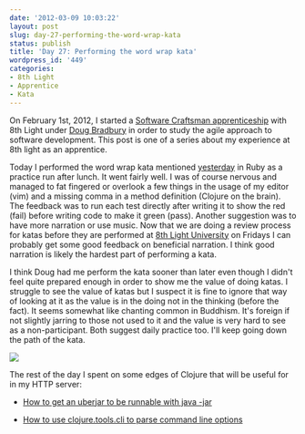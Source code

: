 ```yaml
---
date: '2012-03-09 10:03:22'
layout: post
slug: day-27-performing-the-word-wrap-kata
status: publish
title: 'Day 27: Performing the word wrap kata'
wordpress_id: '449'
categories:
- 8th Light
- Apprentice
- Kata
---
```


On February 1st, 2012, I started a [Software Craftsman apprenticeship](http://www.8thlight.com/apprenticeship) with 8th Light under [Doug Bradbury](http://www.8thlight.com/our-team/doug-bradbury) in order to study the agile approach to software development. This post is one of a series about my experience at 8th light as an apprentice.



Today I performed the word wrap kata mentioned [yesterday](http://blog.cymen.org/2012/03/07/day-26-decision-to-redo-http-server-code-katas/) in Ruby as a practice run after lunch. It went fairly well. I was of course nervous and managed to fat fingered or overlook a few things in the usage of my editor (vim) and a missing comma in a method definition (Clojure on the brain). The feedback was to run each test directly after writing it to show the red (fail) before writing code to make it green (pass). Another suggestion was to have more narration or use music. Now that we are doing a review process for katas before they are performed at [8th Light University](http://university.8thlight.com/) on Fridays I can probably get some good feedback on beneficial narration. I think good narration is likely the hardest part of performing a kata.

I think Doug had me perform the kata sooner than later even though I didn't feel quite prepared enough in order to show me the value of doing katas. I struggle to see the value of katas but I suspect it is fine to ignore that way of looking at it as the value is in the doing not in the thinking (before the fact). It seems somewhat like chanting common in Buddhism. It's foreign if not slightly jarring to those not used to it and the value is very hard to see as a non-participant. Both suggest daily practice too. I'll keep going down the path of the kata.

[![](http://blog.cymen.org/wp-content/uploads/2012/03/4-i-dont-always-try-to-solve-the-wrong-tests-but-when-i-do-i-hate-programming.jpg)](http://blog.cymen.org/wp-content/uploads/2012/03/4-i-dont-always-try-to-solve-the-wrong-tests-but-when-i-do-i-hate-programming.jpg)

The rest of the day I spent on some edges of Clojure that will be useful for in my HTTP server:



	
  * [How to get an uberjar to be runnable with java -jar](http://blog.cymen.org/2012/03/08/leningin-and-exception-in-thread-main-java-lang-noclassdeffounderror/)

	
  * [How to use clojure.tools.cli to parse command line options](http://blog.cymen.org/2012/03/09/clojure-using-clojuretools-cli-to-parse-command-line-arguments/)


